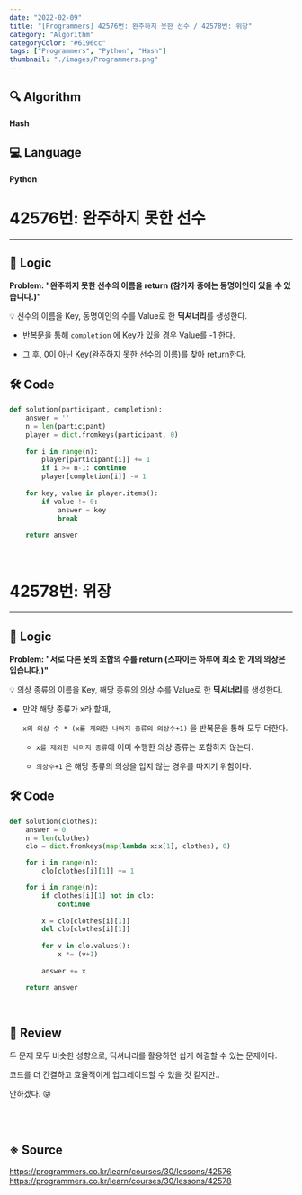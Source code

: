 ```yaml
---
date: "2022-02-09"
title: "[Programmers] 42576번: 완주하지 못한 선수 / 42578번: 위장"
category: "Algorithm"
categoryColor: "#6196cc"
tags: ["Programmers", "Python", "Hash"]
thumbnail: "./images/Programmers.png"
---
```


## 🔍 Algorithm

**Hash**

## 💻 Language

**Python**

# 42576번: 완주하지 못한 선수

<hr />

## 📍 Logic

**Problem: "완주하지 못한 선수의 이름을 return (참가자 중에는 동명이인이 있을 수 있습니다.)"**

💡 선수의 이름을 Key, 동명이인의 수를 Value로 한 **딕셔너리**를 생성한다.

- 반복문을 통해 `completion` 에 Key가 있을 경우 Value를 -1 한다.

- 그 후, 0이 아닌 Key(완주하지 못한 선수의 이름)를 찾아 return한다.

## 🛠 Code

```python
def solution(participant, completion):
    answer = ''
    n = len(participant)
    player = dict.fromkeys(participant, 0)
    
    for i in range(n):
        player[participant[i]] += 1
        if i >= n-1: continue
        player[completion[i]] -= 1
    
    for key, value in player.items():
        if value != 0:
            answer = key
            break
    
    return answer
```

<br />

# 42578번: 위장

<hr />

## 📍 Logic

**Problem: "서로 다른 옷의 조합의 수를 return (스파이는 하루에 최소 한 개의 의상은 입습니다.)"**

💡 의상 종류의 이름을 Key, 해당 종류의 의상 수를 Value로 한 **딕셔너리**를 생성한다.

- 만약 해당 종류가 x라 할때,

  `x의 의상 수 * (x를 제외한 나머지 종류의 의상수+1)` 을 반복문을 통해 모두 더한다.

  - `x를 제외한 나머지 종류`에 이미 수행한 의상 종류는 포함하지 않는다.

  - `의상수+1` 은 해당 종류의 의상을 입지 않는 경우를 따지기 위함이다.

## 🛠 Code

```python
def solution(clothes):
    answer = 0
    n = len(clothes)
    clo = dict.fromkeys(map(lambda x:x[1], clothes), 0)

    for i in range(n):
        clo[clothes[i][1]] += 1

    for i in range(n):
        if clothes[i][1] not in clo:
            continue
            
        x = clo[clothes[i][1]]
        del clo[clothes[i][1]]
        
        for v in clo.values():
            x *= (v+1)
        
        answer += x

    return answer
```

<br />

## 📝 Review

두 문제 모두 비슷한 성향으로, 딕셔너리를 활용하면 쉽게 해결할 수 있는 문제이다.

코드를 더 간결하고 효율적이게 업그레이드할 수 있을 것 같지만..

안하겠다. 😝

<br />
<br />

## ※ Source

https://programmers.co.kr/learn/courses/30/lessons/42576
https://programmers.co.kr/learn/courses/30/lessons/42578

